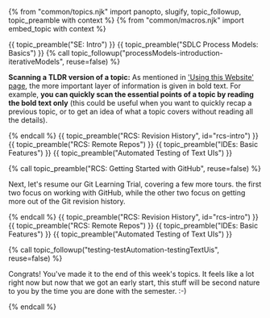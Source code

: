 {% from "common/topics.njk" import panopto, slugify, topic_followup, topic_preamble with context %}
{% from "common/macros.njk" import embed_topic with context %}


{{ topic_preamble("SE: Intro") }}
{{ topic_preamble("SDLC Process Models: Basics") }}
{% call topic_followup("processModels-introduction-iterativeModels", reuse=false) %}

****Scanning a TLDR version of a topic:**** As mentioned in ['Using this Website' page](../../admin/usingThisWebsite.html#:~:text=using%20Chrome.-,Information%20layers,-This%20book%20tries), the more important layer of information is given in bold text. For example, **you can quickly scan the essential points of a topic by reading the bold text only** (this could be useful when you want to quickly recap a previous topic, or to get an idea of what a topic covers without reading all the details).

{% endcall %}
{{ topic_preamble("RCS: Revision History", id="rcs-intro") }}
{{ topic_preamble("RCS: Remote Repos") }}
{{ topic_preamble("IDEs: Basic Features") }}
{{ topic_preamble("Automated Testing of Text UIs") }}
<!-- ---------------------------------------------------------------------------- -->
{% call topic_preamble("RCS: Getting Started with GitHub", reuse=false) %}

Next, let's resume our Git Learning Trial, covering a few more tours. the first two focus on working with GitHub, while the other two focus on getting more out of the Git revision history.

{% endcall %}
{{ topic_preamble("RCS: Revision History", id="rcs-intro") }}
{{ topic_preamble("RCS: Remote Repos") }}
{{ topic_preamble("IDEs: Basic Features") }}
{{ topic_preamble("Automated Testing of Text UIs") }}
<!-- ---------------------------------------------------------------------------- -->

{% call topic_followup("testing-testAutomation-testingTextUis", reuse=false) %}

Congrats! You've made it to the end of this week's topics. It feels like a lot right now but now that we got an early start, this stuff will be second nature to you by the time you are done with the semester. :-)

{% endcall %}

<!-- ---------------------------------------------------------------------------- -->
